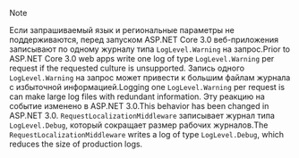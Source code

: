 > [!NOTE]
> <span data-ttu-id="6ccb1-101">Если запрашиваемый язык и региональные параметры не поддерживаются, перед запуском ASP.NET Core 3.0 веб-приложения записывают по одному журналу типа `LogLevel.Warning` на запрос.</span><span class="sxs-lookup"><span data-stu-id="6ccb1-101">Prior to ASP.NET Core 3.0 web apps write one log of type `LogLevel.Warning` per request if the requested culture is unsupported.</span></span> <span data-ttu-id="6ccb1-102">Запись одного `LogLevel.Warning` на запрос может привести к большим файлам журнала с избыточной информацией.</span><span class="sxs-lookup"><span data-stu-id="6ccb1-102">Logging one `LogLevel.Warning` per request is can make large log files with redundant information.</span></span> <span data-ttu-id="6ccb1-103">Эту реакцию на событие изменено в ASP.NET 3.0.</span><span class="sxs-lookup"><span data-stu-id="6ccb1-103">This behavior has been changed in ASP.NET 3.0.</span></span> <span data-ttu-id="6ccb1-104">`RequestLocalizationMiddleware` записывает журнал типа `LogLevel.Debug`, который сокращает размер рабочих журналов.</span><span class="sxs-lookup"><span data-stu-id="6ccb1-104">The `RequestLocalizationMiddleware` writes a log of type `LogLevel.Debug`, which reduces the size of production logs.</span></span>